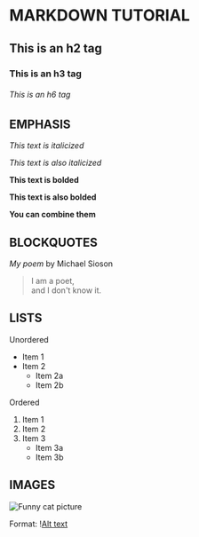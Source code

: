 # MARKDOWN TUTORIAL

## This is an h2 tag

### This is an h3 tag

###### This is an h6 tag

## EMPHASIS

_This text is italicized_

*This text is also italicized*

**This text is bolded**

__This text is also bolded__

__You **can** combine them__

## BLOCKQUOTES

_My poem_ by Michael Sioson

> I am a poet, \
> and I don't know it.

## LISTS

Unordered
* Item 1
* Item 2
	* Item 2a
	* Item 2b

Ordered
1. Item 1
2. Item 2
3. Item 3
	* Item 3a
	* Item 3b 


## IMAGES

![Funny cat picture](https://tr.rbxcdn.com/d68f390013d5df7da230af3c832c40b7/420/420/Hat/Webp)

Format: \![Alt text](url)

